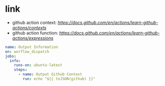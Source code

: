 # link
- github action context: *https://docs.github.com/en/actions/learn-github-actions/contexts*
- github action function: *https://docs.github.com/en/actions/learn-github-actions/expressions*

```yml
name: Output Information
on: worflow_dispatch
jobs:
  info:
    runs-on: ubuntu-latest
    steps:
      - name: Output Github Context
        run: echo "${{ toJSON(github) }}"
```